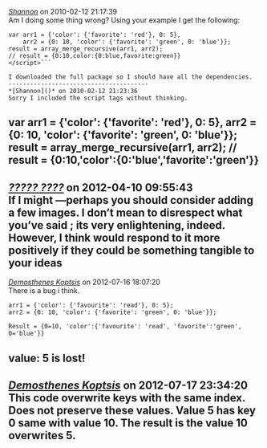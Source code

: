 *[Shannon]()* on 2010-02-12 21:17:39  
Am I doing some thing wrong? Using your example I get the following:
```<script>
var arr1 = {'color': {'favorite': 'red'}, 0: 5},
    arr2 = {0: 10, 'color': {'favorite': 'green', 0: 'blue'}};
result = array_merge_recursive(arr1, arr2);
// result = {0:10,color:{0:blue,favorite:green}}
</script>```

I downloaded the full package so I should have all the dependencies. 
---------------------------------------
*[Shannon]()* on 2010-02-12 21:23:36  
Sorry I included the script tags without thinking.

```
var arr1 = {'color': {'favorite': 'red'}, 0: 5}, arr2 = {0: 10, 'color': {'favorite': 'green', 0: 'blue'}};
result = array_merge_recursive(arr1, arr2);
// result = {0:10,'color':{0:'blue','favorite':'green'}}
---------------------------------------
*[????? ????](http://an3m1.com/)* on 2012-04-10 09:55:43  
If I might —perhaps you should consider adding a few images. I don’t mean to disrespect what you’ve said ; its very enlightening, indeed. However, I think would respond to it more positively if they could be something tangible to your ideas 
---------------------------------------
*[Demosthenes Koptsis]()* on 2012-07-16 18:07:20  
There is a bug i think.
```
arr1 = {'color': {'favourite': 'read'}, 0: 5};
arr2 = {0: 10, 'color': {'favorite': 'green', 0: 'blue'}};

Result = {0=10, 'color':{'favourite': 'read', 'favorite':'green', 0='blue'}}
```
value: 5 is lost!
---------------------------------------
*[Demosthenes Koptsis]()* on 2012-07-17 23:34:20  
This code overwrite keys with the same index. Does not preserve these values. Value 5 has key 0 same with value 10. The result is  the value 10 overwrites 5.
---------------------------------------

